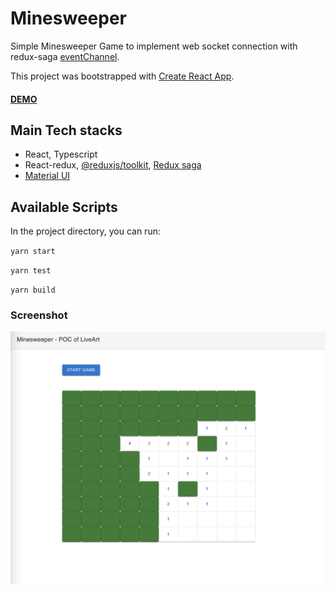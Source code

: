 # Minesweeper

Simple Minesweeper Game to implement web socket connection with redux-saga [eventChannel](https://redux-saga.js.org/docs/advanced/Channels#using-the-eventchannel-factory-to-connect-to-external-events).

This project was bootstrapped with [Create React App](https://github.com/facebook/create-react-app).

#### [DEMO](https://minesweeper-socket.netlify.app/)

## Main Tech stacks

- React, Typescript
- React-redux, [@reduxjs/toolkit](https://redux-toolkit.js.org), [Redux saga](https://redux-saga.js.org/docs/advanced/Channels#using-the-eventchannel-factory-to-connect-to-external-events)
- [Material UI](https://mui.com/getting-started/installation/)

## Available Scripts

In the project directory, you can run:

`yarn start`

`yarn test`

`yarn build`

### Screenshot

![screenshot](screenshot.png)
